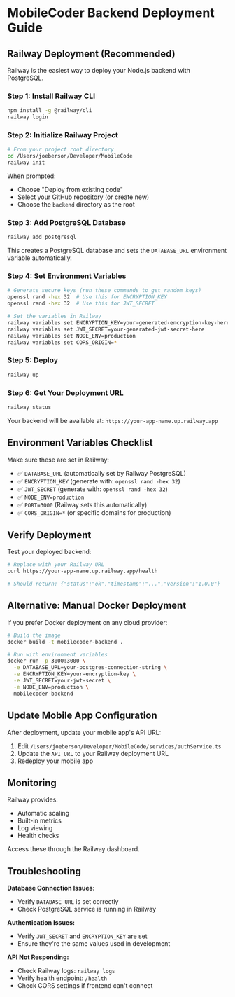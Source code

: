# MobileCoder Backend Deployment Guide

## Railway Deployment (Recommended)

Railway is the easiest way to deploy your Node.js backend with PostgreSQL.

### Step 1: Install Railway CLI

```bash
npm install -g @railway/cli
railway login
```

### Step 2: Initialize Railway Project

```bash
# From your project root directory
cd /Users/joeberson/Developer/MobileCode
railway init
```

When prompted:
- Choose "Deploy from existing code"
- Select your GitHub repository (or create new)
- Choose the `backend` directory as the root

### Step 3: Add PostgreSQL Database

```bash
railway add postgresql
```

This creates a PostgreSQL database and sets the `DATABASE_URL` environment variable automatically.

### Step 4: Set Environment Variables

```bash
# Generate secure keys (run these commands to get random keys)
openssl rand -hex 32  # Use this for ENCRYPTION_KEY
openssl rand -hex 32  # Use this for JWT_SECRET

# Set the variables in Railway
railway variables set ENCRYPTION_KEY=your-generated-encryption-key-here
railway variables set JWT_SECRET=your-generated-jwt-secret-here
railway variables set NODE_ENV=production
railway variables set CORS_ORIGIN=*
```

### Step 5: Deploy

```bash
railway up
```

### Step 6: Get Your Deployment URL

```bash
railway status
```

Your backend will be available at: `https://your-app-name.up.railway.app`

## Environment Variables Checklist

Make sure these are set in Railway:

- ✅ `DATABASE_URL` (automatically set by Railway PostgreSQL)
- ✅ `ENCRYPTION_KEY` (generate with: `openssl rand -hex 32`)
- ✅ `JWT_SECRET` (generate with: `openssl rand -hex 32`)
- ✅ `NODE_ENV=production`
- ✅ `PORT=3000` (Railway sets this automatically)
- ✅ `CORS_ORIGIN=*` (or specific domains for production)

## Verify Deployment

Test your deployed backend:

```bash
# Replace with your Railway URL
curl https://your-app-name.up.railway.app/health

# Should return: {"status":"ok","timestamp":"...","version":"1.0.0"}
```

## Alternative: Manual Docker Deployment

If you prefer Docker deployment on any cloud provider:

```bash
# Build the image
docker build -t mobilecoder-backend .

# Run with environment variables
docker run -p 3000:3000 \
  -e DATABASE_URL=your-postgres-connection-string \
  -e ENCRYPTION_KEY=your-encryption-key \
  -e JWT_SECRET=your-jwt-secret \
  -e NODE_ENV=production \
  mobilecoder-backend
```

## Update Mobile App Configuration

After deployment, update your mobile app's API URL:

1. Edit `/Users/joeberson/Developer/MobileCode/services/authService.ts`
2. Update the `API_URL` to your Railway deployment URL
3. Redeploy your mobile app

## Monitoring

Railway provides:
- Automatic scaling
- Built-in metrics
- Log viewing
- Health checks

Access these through the Railway dashboard.

## Troubleshooting

**Database Connection Issues:**
- Verify `DATABASE_URL` is set correctly
- Check PostgreSQL service is running in Railway

**Authentication Issues:**
- Verify `JWT_SECRET` and `ENCRYPTION_KEY` are set
- Ensure they're the same values used in development

**API Not Responding:**
- Check Railway logs: `railway logs`
- Verify health endpoint: `/health`
- Check CORS settings if frontend can't connect